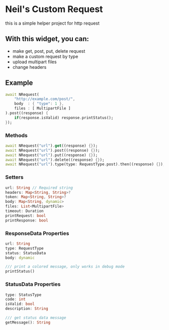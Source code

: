 # Neil's Custom Request

this is a simple helper project for http request

## With this widget, you can:
- make get, post, put, delete request
- make a custom request by type
- upload multipart files
- change headers

## Example
```dart
await NRequest(
    "http://example.com/post/",
    body  : { "type": 1 },
    files : [ MultipartFile ]
).post((response) {
    if(response.isValid) response.printStatus();
});
```
### Methods
```dart
await NRequest("url").get((response) {});
await NRequest("url").post((response) {});
await NRequest("url").put((response) {});
await NRequest("url").delete((response) {});
await NRequest("url").type(type: RequestType.post).then((response) {});
```


### Setters
```dart
url: String // Required string
headers: Map<String, String>?
token: Map<String, String>?
body: Map<String, dynamic>
files: List<MultipartFile>
timeout: Duration
printRequest: bool
printResponse: bool
```

### ResponseData Properties
```dart
url: String
type: RequestType
status: StatusData
body: dynamic

/// print a colored message, only works in debug mode
printStatus()
```

### StatusData Properties
```dart
type: StatusType
code: int
isValid: bool
description: String

/// get status data message
getMessage(): String
```